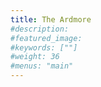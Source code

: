 ```yaml
---
title: The Ardmore
#description: 
#featured_image: 
#keywords: [""]
#weight: 36
#menus: "main"
---
```


